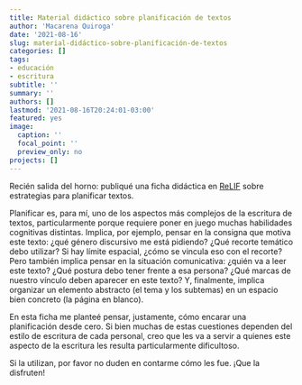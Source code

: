 ```yaml
---
title: Material didáctico sobre planificación de textos
author: 'Macarena Quiroga'
date: '2021-08-16'
slug: material-didáctico-sobre-planificación-de-textos
categories: []
tags: 
- educación
- escritura
subtitle: ''
summary: ''
authors: []
lastmod: '2021-08-16T20:24:01-03:00'
featured: yes
image:
  caption: ''
  focal_point: ''
  preview_only: no
projects: []
---
```


Recién salida del horno: publiqué una ficha didáctica en [ReLIF](https://relif.net.ar/como-enfrentarse-a-una-hoja-en-blanco-la-organizacion-de-los-cimientos-de-la-escritura/) sobre estrategias para planificar textos.

Planificar es, para mí, uno de los aspectos más complejos de la escritura de textos, particularmente porque requiere poner en juego muchas habilidades cognitivas distintas. Implica, por ejemplo, pensar en la consigna que motiva este texto: ¿qué género discursivo me está pidiendo? ¿Qué recorte temático debo utilizar? Si hay límite espacial, ¿cómo se vincula eso con el recorte? Pero también implica pensar en la situación comunicativa: ¿quién va a leer este texto? ¿Qué postura debo tener frente a esa persona? ¿Qué marcas de nuestro vínculo deben aparecer en este texto? Y, finalmente, implica organizar un elemento abstracto (el tema y los subtemas) en un espacio bien concreto (la página en blanco).

En esta ficha me planteé pensar, justamente, cómo encarar una planificación desde cero. Si bien muchas de estas cuestiones dependen del estilo de escritura de cada personal, creo que les va a servir a quienes este aspecto de la escritura les resulta particularmente dificultoso. 

Si la utilizan, por favor no duden en contarme cómo les fue. ¡Que la disfruten!
